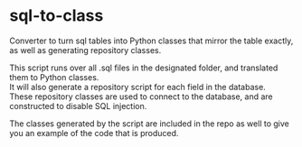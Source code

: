 # sql-to-class
Converter to turn sql tables into Python classes that mirror the table exactly, as well as generating repository classes.  

This script runs over all .sql files in the designated folder, and translated them to Python classes.  
It will also generate a repository script for each field in the database.  
These repository classes are used to connect to the database, and are constructed to disable SQL injection.
    
The classes generated by the script are included in the repo as well to give you an example of the code that is produced.
